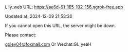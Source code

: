 Lily_web URL: https://ae6d-61-165-102-156.ngrok-free.app

Updated at: 2024-12-09 21:53:20

If you cannot open this URL, the server might be down.

Please contact: 

goley04@foxmail.com Or Wechat:GL_yeaH